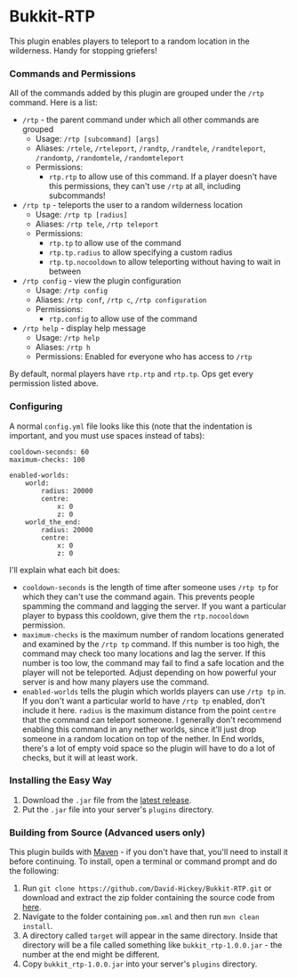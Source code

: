 # Bukkit-RTP

This plugin enables players to teleport to a random location in the wilderness. Handy for stopping griefers!

### Commands and Permissions

All of the commands added by this plugin are grouped under the `/rtp` command. Here is a list:
* `/rtp` - the parent command under which all other commands are grouped
  - Usage: `/rtp [subcommand] [args]`
  - Aliases: `/rtele`, `/rteleport`, `/randtp`, `/randtele`, `/randteleport`, `/randomtp`, `/randomtele`, `/randomteleport`
  - Permissions:
    - `rtp.rtp` to allow use of this command. If a player doesn't have this permissions, they can't use `/rtp` at all, including subcommands!
* `/rtp tp` - teleports the user to a random wilderness location
  - Usage: `/rtp tp [radius]`
  - Aliases: `/rtp tele`, `/rtp teleport`
  - Permissions:
    - `rtp.tp` to allow use of the command
    - `rtp.tp.radius` to allow specifying a custom radius
    - `rtp.tp.nocooldown` to allow teleporting without having to wait in between
* `/rtp config` - view the plugin configuration
  - Usage: `/rtp config`
  - Aliases: `/rtp conf`, `/rtp c`, `/rtp configuration`
  - Permissions:
    - `rtp.config` to allow use of the command
* `/rtp help` - display help message
  - Usage: `/rtp help`
  - Aliases: `/rtp h`
  - Permissions: Enabled for everyone who has access to `/rtp`
  
By default, normal players have `rtp.rtp` and `rtp.tp`. Ops get every permission listed above.

### Configuring

A normal `config.yml` file looks like this (note that the indentation is important, and you must use spaces instead of tabs):

```
cooldown-seconds: 60
maximum-checks: 100

enabled-worlds:
    world:
        radius: 20000
        centre:
            x: 0
            z: 0
    world_the_end:
        radius: 20000
        centre:
            x: 0
            z: 0
```
I'll explain what each bit does:
* `cooldown-seconds` is the length of time after someone uses `/rtp tp` for which they can't use the command again. This prevents people spamming the command and lagging the server. If you want a particular player to bypass this cooldown, give them the `rtp.nocooldown` permission.
* `maximum-checks` is the maximum number of random locations generated and examined by the `/rtp tp` command. If this number is too high, the command may check too many locations and lag the server. If this number is too low, the command may fail to find a safe location and the player will not be teleported. Adjust depending on how powerful your server is and how many players use the command.
* `enabled-worlds` tells the plugin which worlds players can use `/rtp tp` in. If you don't want a particular world to have `/rtp tp` enabled, don't include it here. `radius` is the maximum distance from the point `centre` that the command can teleport someone. I generally don't recommend enabling this command in any nether worlds, since it'll just drop someone in a random location on top of the nether. In End worlds, there's a lot of empty void space so the plugin will have to do a lot of checks, but it will at least work.

### Installing the Easy Way

1. Download the `.jar` file from the [latest release](https://github.com/David-Hickey/Bukkit-RTP/releases/latest).
1. Put the `.jar` file into your server's `plugins` directory.


### Building from Source (Advanced users only)

This plugin builds with [Maven](https://maven.apache.org/) - if you don't have that, you'll need to install it before continuing. To install, open a terminal or command prompt and do the following:
1. Run `git clone https://github.com/David-Hickey/Bukkit-RTP.git` or download and extract the zip folder containing the source code from [here](https://github.com/David-Hickey/Bukkit-RTP/archive/master.zip).
1. Navigate to the folder containing `pom.xml` and then run `mvn clean install`.
1. A directory called `target` will appear in the same directory. Inside that directory will be a file called something like `bukkit_rtp-1.0.0.jar` - the number at the end might be different.
1. Copy `bukkit_rtp-1.0.0.jar` into your server's `plugins` directory.

